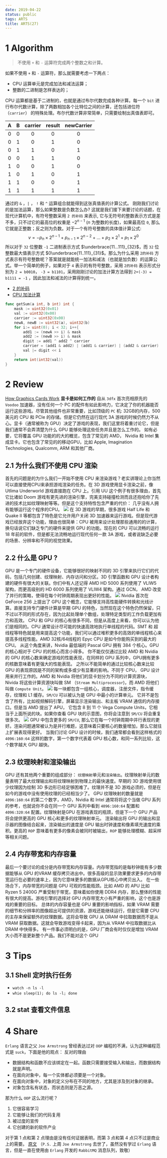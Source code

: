 ```yaml
---
date: 2019-04-22
status: public
tags: ARTS
title: ARTS(27)
---
```


# 1 Algorithm
> 不使用 `+` 和 `-` 运算符完成两个整数之和计算。

如果不使用 `+` 和 `-` 运算符，那么就需要考虑一下两点：
- CPU 运算单元是完成加法和减法运算；
- 整数的二进制是怎样表达的；

CPU 运算都是基于二进制的，也就是通过布尔代数完成各种计算。每一个 `bit` 进行布尔代数计算，除了两数相加各个比特位之间的计算，还包括进位符（`carrier`） 的特殊处理。布尔代数计算非常简单，只需要绘制出真值表即可。

A | B | carrier | result | newCarrier
:---:|:---: | :---: | :---: | :---:
0 | 0 | 0 | 0 | 0
0 | 1 | 0 | 1 | 0
0 | 1 | 1 | 0 | 1
0 | 0 | 1 | 1 | 0
1 | 0 | 0 | 1 | 0
1 | 0 | 1 | 0 | 1
1 | 1 | 0 | 0 | 1
1 | 1 | 1 | 1 | 1

通过的 `&` ，`|` ， `!` 和 `^`  运算组合就能得到这张真值表的计算公式。
刚刚我们讨论的是加法运算，那么如果整数是负数怎么办? 这就是我们接下来要讨论的话题，在现代计算机中，有符号整数采用 `2 的补码` 来表示, 它与无符号的整数表示方式是差不多，只不过它的最高位的权重是 $-2^{n-1}$ ($n$ 为整数的长度)，如果最高位 `0`, 那么它就是正整数；反之则为负数。对于一个有符号整数的具体值计算公式:
$$v = -p_n\times 2^{n-1} + p_{n-1} \times 2 ^{n-2}  + \ldots + p_2\times 2^1 + p_1 \times 2^0$$
所以对于 `32` 位整数 `-1` 二进制表示方式 $\underbrace{11...111}_{32}$，而 `32` 位整数最大值表示方式  $0\underbrace{11..111}_{31}$。那么为什么采用 `2的补码` 方式表示有符号整数呢？答案就是就能统一加法和减法（也就是加负数）的运算公式。举一个简单的例子，如果对于 `4` 表示的有符号整数，采用 `2的补码` 表示形式分别为 `2 = b0010`， `-3 = b1101`，采用刚刚讨论的加法计算方法得到  `2+(-3) = b1111 = -1` ，因此加法和减法的计算得到统一。
- [2 的补码](http://www.ruanyifeng.com/blog/2009/08/twos_complement.html)
- [CPU 加法计算](https://www.zhihu.com/question/24648757)

```go
func getSum(a int, b int) int {
	mask := uint32(0x01)
	val := uint32(0x00)
	carrier := uint32(0x00)
	newA, newB := uint32(a), uint32(b)
	for i:= uint(0); i < 32; i++{
		add1 := (newA >> i) & mask
		add2 := (newB >> i) & mask
		digit := add1 ^ add2 ^ carrier
		carrier = (add1 & add2) | (add1 & carrier) | (add2 & carrier)
		val |= digit << i
	}
    return int(int32(val))
}
```
# 2 Review
[How Graphics Cards Work](https://www.extremetech.com/gaming/269335-how-graphics-cards-work)
**显卡是如何工作的**
自从 `3dfx` 首次亮相原先的 `Voodoo` 加速器，没有任何一个 PC 的配件有如此影响力，它决定了你的机器能否运行这些游戏。尽管其他组件也非常重要，比如顶级的 `PC` 机: 32GB的内存，500 美元的 CPU 和 PCIe 的存储。但是它仍然在运行现代 3A 游戏的时候仍然力不从心。显卡（通常被称为 GPU）决定了游戏的表现，我们这里将着重讨论它，但是我们通常不会弄清楚为什么 GPU 能够处理这些任务并且是怎么工作的。
如有必要，它将覆盖 GPU 功能的的大的概览，包含了常见的 AMD， Nvidia 和 Intel 集成显卡。它也包含了常见的的移动GPU，比如 Apple, Imagination Technologies, Qualcomm, ARM 和其他厂商。

## 2.1 为什么我们不使用 CPU 渲染
首先的问题是的为什么我们一开始不使用 CPU 来渲染游戏？老实讲理论上你当然可以直接使用CPU来承担游戏渲染的任务。在 3D 游戏使用显卡渲染之前，像 Utlima Underworld 游戏直接跑在 CPU 上。引用 UU 这个例子有很多理由，首先它比诸如 Doom 游戏有更先进的渲染引擎，完美支持碰撞检测而且还抱哈你了先进的技术比如纹理映射等等。但是这个支持特性包含严重的代价： 几乎没有人拥有能够运行这个程序的CPU。
![](./_image/2019-04-24-19-51-51.jpg)
在 3D 游戏的早期，很多游戏 Half Life 和 Quake II 等都包含了特色是它允许用户关闭 3D 加速器来运行游戏。但是现代游戏已经放弃这个功能，理由也很简单：CPU 被用来设计处理那些通用的的计算，换句话说它们缺乏专门的硬件来提供 GPU 的功能。现在的  CPU 可以流畅的运行 18 年前的软件，但是都无法流畅地运行现代任何一款 3A 游戏，或者说缺乏必要的场景、分辨率和不同的视觉效果。

## 2.2 什么是 GPU ?
GPU 是一个专门的硬件设备，它能够很好的映射不同的 3D 引擎来执行它们的代码，包括几何创建、纹理映射、内存访问和分区。3D 引擎函数和 GPU 设计者构建的硬件有很大的关联。你们中有人还记得 AMD HD 5000 系列使用了 VLIW5 架构，而更高级别的 HD 6000 系列使用了 VLIW4 架构。通过 GCN， AMD 改变了并行的策略，使得在每个时钟周期表现出更好的性能。
![](./_image/2019-04-24-20-04-52.jpg)
Nvidia 首次在 GeForce 256 上提出了 GPU 这个概念，它能够支持高性能硬件转换和光线计算。直接支持专门硬件计算是早期 GPU 的特色，当然现在这个特色仍然保留，只不过以不同的形式存在，因为比起处理单个数组，处理特定类型的工作负载更加有力和高效。
CPU 和 GPU 的核心有很多不同，但是从高度上来看，你可以认为他们是相同的。CPU 通常设计尽可能的快速高效地执行单线程的代码。SMT 和 超线程等特色就是用来提高这个功能，我们可以通过堆积更多的高效的单线程核心来提高多线程性能。AMD 32核/64线程的 Epyc CPU 是如今你能购买到的最大的 CPU。 从这个角度来讲，Nvidia 最低端的 Pascal GPU 拥有 384 个核心。GPU 的核心相对于 CPU 的的核心而言小得多。
你不能仅仅通过比较 AMD 和 Nvidia 的 GPU 的核心数来确定游戏的性能表现，在同样的 GPU 系列中，GPU拥有更多的核数意味着有更强大的性能表现。
之所以不能简单的通过比较核心数来比较 GPU 的表现原因是不同的架构或多或少有显著的影响。不同于 CPU， GPU 设计用来并行工作的。AMD 和 Nvidia 将他们的显卡划分为不同的计算资源块，Nivida 将这些计算资源块叫做 SM （`Stream Multiprocessor`)，而 AMD 将他们叫做 `Compute Unit`。
![](./_image/2019-04-25-22-09-45.jpg)
每一块都包含一组核心，调度器，注册文件，指令缓存，纹理和 L1 缓存。`SM/CU` 可以被认为是 GPU 中最小的计算单元。 它并不是包含了所有，比如视频解码引擎，屏幕显示渲染输出、和主板 VRAM 通信的内存接口。但是当 AMD 提出了 APU， 它包含 8 到 11 个 Vega Compute Units，它相当于上面所说的块。如果你查看 GPU 块的示意图，你将会注意到 `SM/CU` 将会重复很多次。
![](./_image/2019-04-25-22-17-22.jpg)
GPU 中包含更多的 `SM/CU`, 那么它在每一个时钟周期中并行表现的更好。渲染问题通常被认为是并行难题，这意味着只要核心的数量增加，那么它就往上扩展表现得更好。
当我们讨论 GPU 设计的时候，我们通常都会看到这样格式的 `4096:160:64` 这样的数字，第一个数字代表着 GPU 核心数，和同一系列比较，这个数字越大 GPU 越快。
## 2.3 纹理映射和渲染输出
GPU 还有其他两个重要的组成部分： `纹理映射`单元和`渲染输出`。纹理映射单元的数量表明了最大纹理输出和将纹理映射到物理上的最快速度。早期的 3D 游戏使用很少纹理因为绘制 3D 多边形已经足够困难了。纹理并不是 3D 游戏必须的，但是在如今的游戏中没有使用纹理的已经相当少了。
GPU 纹理映射的数量就是 `4096:160:64` 的第二个数字，AMD，Nvidia 和 Intel  通常将将这个当做 GPU 系列的参考，也就说你不会在同一个 GPU 系列中看到 `4096:160:64` 配置和 `4096:320:64` 配置。纹理映射是GPU 在游戏表现的瓶颈，但是下一个 GPU 产品将会提供更高的 GPU 核心和更多的纹理映射单元。
渲染输出将 GPU 的输出和显示器的图像结合起来，渲染输出的速度是 GPU 输出时钟速度和像素填充速度的乘积。更高的 `ROP` 意味着有更多的像素会被同时被输出，`ROP` 能够处理模糊、超采样等相关问题。
## 2.4 内存带宽和内存容量
最后一个要讨论的成分是内存带宽和内存容量。内存带宽指的是每秒钟能有多少数据能够从 GPU 的VRAM 缓存拷贝进出中。很多高级的显示效果要求更多的内存带宽运行在必要的速率上，因为它意味更多的数据从GPU核心中拷贝出入。
在一些场合下，内存带宽的问题是 GPU 可观的性能瓶颈。比如 AMD 的 APU 比如 Ryzen 5 2400G 严重受制于带宽，意味着如你使用 DDR4 内存，那么整体的性能有很大的提高。游戏引擎的选择对 GPU 内存带宽大小有严重的影响，这个也是游戏的重要的目标。
总体的内存容量也是 GPU 重要的影响指标，如果 VRAM 需要的细节和分辨率的图像超出可提供的资源，游戏还能继续运行，但是它需要 CPU 的主存来保留额外的纹理数据。这将会导致 GPU 从 DRAM 中拉取数据而不是从 VRAM 获取数据。这就会导致游戏变得卡起来，因为从 VRAM 中拉取数据比从 DRAM 中快得多。
有一件事必须明白的是，GPU 厂商会有时仅仅是增加 VRAM 大小而不是更新整个产品。我们不能对这个 GPU  
# 3 Tips
## 3.1 Shell 定时执行任务
- `watch -n ls -l`
- `whie sleep(1); do ls -l; done`

## 3.2 stat 查看文件信息
# 4 Share
`Erlang` 语言之父 `Joe Armstrong` 曾经表达过对 `OOP` 编程的不满，认为这种编程范式是 `suck`，下面是他的观点：
反对的理由
- 数据结构和函数不应该绑定在一起。函数只需要接受输入和输出，而数据结构就是声明。
- 在面向对象中，每一个实体都必须要是一个对象。
- 在面向对象中，对象的定义分布在不同的地方，尤其是涉及到对象的继承。
- 对象包含私有状态，而状态则是万恶之源。

那为什么 `OOP` 这么流行呢？
1. 它很容易学习
2. 它能够让我们的代码复用
3. 被过度的宣传
4. 它创建的新的软件产业

对于第 1 点和第 2 点理由是没有任何证据表明，而第 3 点和第 4 点只不过是商业上的需要。
[原文](http://www.cs.otago.ac.nz/staffpriv/ok/Joe-Hates-OO.htm)
（`P.S.` 上周 `Joe Armstrong` 去世了，虽然没有学过 `Erlang` 语言，但是一直在使用由 `Erlang` 开发的 `RabbitMQ` 消息队列，致敬）